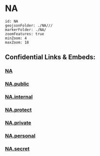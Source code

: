 # NA


```leaflet
id: NA
geojsonFolder: ./NA///
markerFolder: ./NA/
zoomFeatures: true 
minZoom: 4 
maxZoom: 18
```


## Confidential Links & Embeds: 

### [NA](/_Standards/Earth/Continent/Europe/Europe~North/UK/England/Regions~England/East_of_England/Essex/cities~Essex/NA.md) 

### [NA.public](/_public/Earth/Continent/Europe/Europe~North/UK/England/Regions~England/East_of_England/Essex/cities~Essex/NA.public.md) 

### [NA.internal](/_internal/Earth/Continent/Europe/Europe~North/UK/England/Regions~England/East_of_England/Essex/cities~Essex/NA.internal.md) 

### [NA.protect](/_protect/Earth/Continent/Europe/Europe~North/UK/England/Regions~England/East_of_England/Essex/cities~Essex/NA.protect.md) 

### [NA.private](/_private/Earth/Continent/Europe/Europe~North/UK/England/Regions~England/East_of_England/Essex/cities~Essex/NA.private.md) 

### [NA.personal](/_personal/Earth/Continent/Europe/Europe~North/UK/England/Regions~England/East_of_England/Essex/cities~Essex/NA.personal.md) 

### [NA.secret](/_secret/Earth/Continent/Europe/Europe~North/UK/England/Regions~England/East_of_England/Essex/cities~Essex/NA.secret.md)

